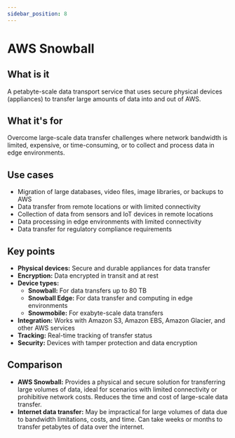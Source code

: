 ```yaml
---
sidebar_position: 8
---
```


# AWS Snowball

## What is it
A petabyte-scale data transport service that uses secure physical devices (appliances) to transfer large amounts of data into and out of AWS.

## What it's for
Overcome large-scale data transfer challenges where network bandwidth is limited, expensive, or time-consuming, or to collect and process data in edge environments.

## Use cases
- Migration of large databases, video files, image libraries, or backups to AWS
- Data transfer from remote locations or with limited connectivity
- Collection of data from sensors and IoT devices in remote locations
- Data processing in edge environments with limited connectivity
- Data transfer for regulatory compliance requirements

## Key points
- **Physical devices:** Secure and durable appliances for data transfer
- **Encryption:** Data encrypted in transit and at rest
- **Device types:**
    - **Snowball:** For data transfers up to 80 TB
    - **Snowball Edge:** For data transfer and computing in edge environments
    - **Snowmobile:** For exabyte-scale data transfers
- **Integration:** Works with Amazon S3, Amazon EBS, Amazon Glacier, and other AWS services
- **Tracking:** Real-time tracking of transfer status
- **Security:** Devices with tamper protection and data encryption

## Comparison
- **AWS Snowball:** Provides a physical and secure solution for transferring large volumes of data, ideal for scenarios with limited connectivity or prohibitive network costs. Reduces the time and cost of large-scale data transfer.
- **Internet data transfer:** May be impractical for large volumes of data due to bandwidth limitations, costs, and time. Can take weeks or months to transfer petabytes of data over the internet. 